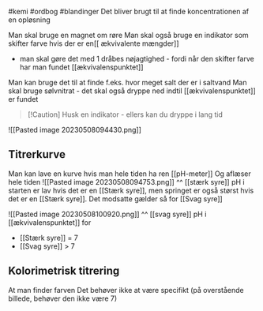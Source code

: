 #kemi #ordbog #blandinger 
Det bliver brugt til at finde koncentrationen af en opløsning

Man skal bruge en magnet om røre
Man skal også bruge en indikator som skifter farve hvis der er en[[ ækvivalente mængder]]
- man skal gøre det med 1 dråbes nøjagtighed - fordi når den skifter farve har man fundet [[ækvivalenspunktet]]

Man kan bruge det til at finde f.eks. hvor meget salt der er i saltvand
Man skal bruge sølvnitrat - det skal også dryppe ned
	indtil [[ækvivalenspunktet]] er fundet

>[!Caution] Husk en indikator - ellers kan du dryppe i lang tid

![[Pasted image 20230508094430.png]]
## Titrerkurve
Man kan lave en kurve hvis man hele tiden ha ren [[pH-meter]] 
Og aflæser hele tiden
![[Pasted image 20230508094753.png]]
^^ [[stærk syre]]
pH i starten er lav hvis det er en [[Stærk syre]], men springet er også størst hvis det er en [[Stærk syre]]. Det modsatte gælder så for [[Svag syre]]

![[Pasted image 20230508100920.png]]
^^ [[svag syre]]
pH i [[ækvivalenspunktet]]  for 
* [[Stærk syre]] = 7
* [[Svag syre]] > 7 
## Kolorimetrisk titrering
At man finder farven
Det behøver ikke at være specifikt (på overstående billede, behøver den ikke være 7)
